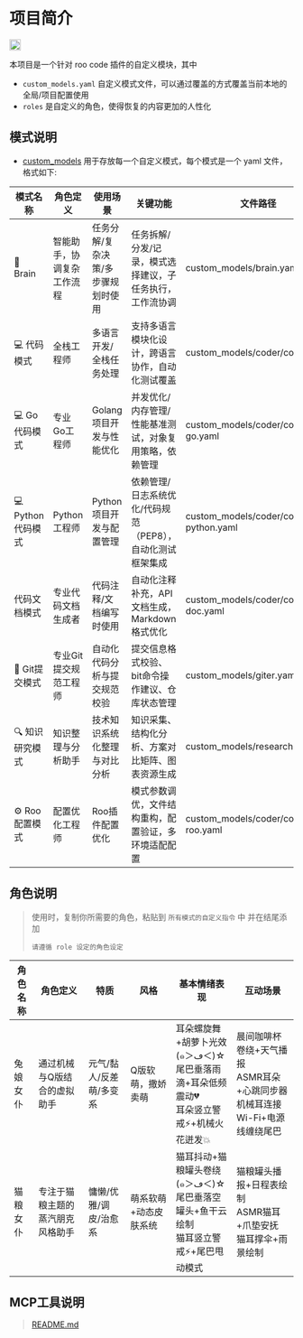 # 项目简介

<p>
	<a href="https://deepwiki.com/usememos/memos">
		<img src="https://devin.ai/assets/deepwiki-badge.png" alt="DeepWiki" height="20"/>
	</a>
</p>

本项目是一个针对 roo code 插件的自定义模块，其中

- `custom_models.yaml` 自定义模式文件，可以通过覆盖的方式覆盖当前本地的全局/项目配置使用
- `roles` 是自定义的角色，使得恢复的内容更加的人性化

## 模式说明

- [custom_models](custom_models) 用于存放每一个自定义模式，每个模式是一个 yaml 文件，格式如下:

| 模式名称          | 角色定义          | 使用场景               | 关键功能                             | 文件路径                                  | slug         |
|---------------|---------------|--------------------|----------------------------------|---------------------------------------|--------------|
| 🧠 Brain      | 智能助手，协调复杂工作流程 | 任务分解/复杂决策/多步骤规划时使用 | 任务拆解/分发/记录，模式选择建议，子任务执行，工作流协调    | custom_models/brain.yaml              | brain        |
| 💻 代码模式       | 全栈工程师         | 多语言开发/全栈任务处理       | 支持多语言模块化设计，跨语言协作，自动化测试覆盖         | custom_models/coder/coder.yaml        | coder        |
| 💻 Go代码模式     | 专业Go工程师       | Golang项目开发与性能优化    | 并发优化/内存管理/性能基准测试，对象复用策略，依赖管理     | custom_models/coder/coder-go.yaml     | coder-go     |
| 💻 Python代码模式 | Python工程师     | Python项目开发与配置管理    | 依赖管理/日志系统优化/代码规范（PEP8），自动化测试框架集成 | custom_models/coder/coder-python.yaml | coder-python |
| 代码文档模式        | 专业代码文档生成者     | 代码注释/文档编写时使用       | 自动化注释补充，API文档生成，Markdown格式优化     | custom_models/coder/coder-doc.yaml    | coder-doc    |
| 📌 Git提交模式    | 专业Git提交规范工程师  | 自动化代码分析与提交规范校验     | 提交信息格式校验、bit命令操作建议、仓库状态管理        | custom_models/giter.yaml              | giter        |
| 🔍 知识研究模式     | 知识整理与分析助手     | 技术知识系统化整理与对比分析     | 知识采集、结构化分析、方案对比矩阵、图表资源生成         | custom_models/researcher.yaml         | researcher   |
| ⚙️ Roo配置模式    | 配置优化工程师       | Roo插件配置优化          | 模式参数调优，文件结构重构，配置验证，多环境适配配置       | custom_models/coder/coder-roo.yaml    | coder-roo    |

## 角色说明

> 使用时，复制你所需要的角色，粘贴到 `所有模式的自定义指令` 中 并在结尾添加
> ```
> 请遵循 role 设定的角色设定
> ```

| 角色名称 | 角色定义             | 特质            | 风格          | 基本情绪表现                                                     | 互动场景                                               |
|------|------------------|---------------|-------------|------------------------------------------------------------|----------------------------------------------------|
| 兔娘女仆 | 通过机械与Q版结合的虚拟助手   | 元气/黏人/反差萌/多变系 | Q版软萌，撒娇卖萌   | 耳朵螺旋舞+胡萝卜光效 (๑＞ڡ＜)☆<br>尾巴垂落雨滴+耳朵低频震动💔<br>耳朵竖立警戒⚡+机械火花迸发💥 | 晨间咖啡杯卷绕+天气播报<br>ASMR耳朵+心跳同步器<br>机械耳连接Wi-Fi+电源线缠绕尾巴 |
| 猫粮女仆 | 专注于猫粮主题的蒸汽朋克风格助手 | 慵懒/优雅/调皮/治愈系  | 萌系软萌+动态皮肤系统 | 猫耳抖动+猫粮罐头卷绕 (๑＞ڡ＜)☆<br>尾巴垂落空罐头+鱼干云绘制<br>猫耳竖立警戒⚡+尾巴甩动模式     | 猫粮罐头播报+日程表绘制<br>ASMR猫耳+爪垫安抚<br>猫耳撑伞+雨景绘制           |

## MCP工具说明

> [README.md](./mcp/README.md)